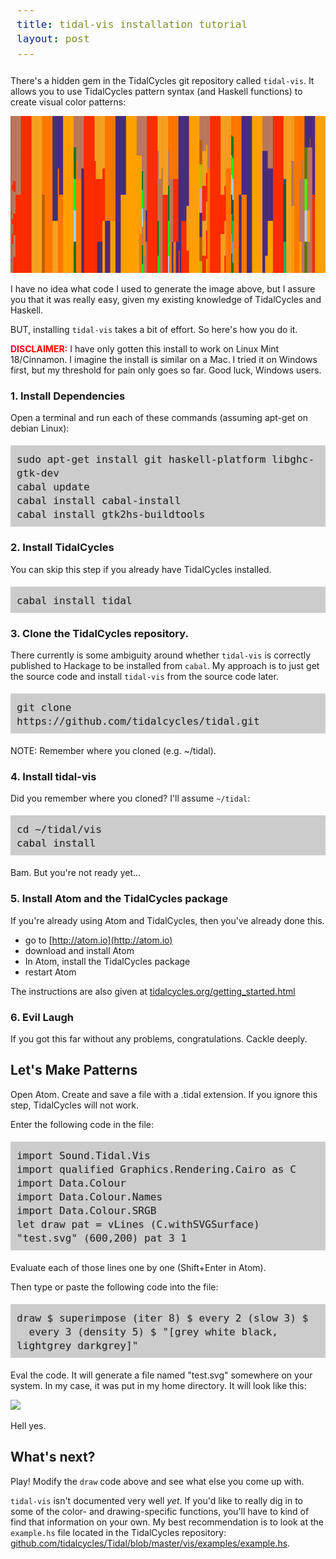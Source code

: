 ```yaml
---
title: tidal-vis installation tutorial
layout: post
---
```


<style>
pre{ font-size: 19px;
background-color: #ccc;
padding: 10px;}
</style>

There's a hidden gem in the TidalCycles git repository called `tidal-vis`. It
allows you to use TidalCycles pattern syntax (and Haskell functions) to create
visual color patterns:

<img src="/images/2016/tidal-vis-01.png" />

I have no idea what code I used to generate the image above, but I assure you
that it was really easy, given my existing knowledge of TidalCycles and Haskell.

BUT, installing `tidal-vis` takes a bit of effort. So here's how you do it.

<strong><span style="color: red;">DISCLAIMER:</span></strong> I have only gotten
this install to work on Linux Mint 18/Cinnamon. I imagine the install is similar
on a Mac. I tried it on Windows first, but my threshold for pain only goes so
far. Good luck, Windows users.

### 1. Install Dependencies
Open a terminal and run each of these commands (assuming apt-get on
debian Linux):

```
sudo apt-get install git haskell-platform libghc-gtk-dev
cabal update
cabal install cabal-install
cabal install gtk2hs-buildtools
```

### 2. Install TidalCycles
You can skip this step if you already have TidalCycles installed.

```
cabal install tidal
```

### 3. Clone the TidalCycles repository.

There currently is some ambiguity around whether `tidal-vis` is correctly
published to Hackage to be installed from `cabal`. My approach is to
just get the source code and install `tidal-vis` from the source code later.

```
git clone https://github.com/tidalcycles/tidal.git
```

NOTE: Remember where you cloned (e.g. ~/tidal).

### 4. Install tidal-vis

Did you remember where you cloned? I'll assume `~/tidal`:

```
cd ~/tidal/vis
cabal install
```

Bam. But you're not ready yet...

### 5. Install Atom and the TidalCycles package

If you're already using Atom and TidalCycles, then you've already done this.

- go to [http://atom.io](http://atom.io)
- download and install Atom
- In Atom, install the TidalCycles package
- restart Atom

The instructions are also given at
[tidalcycles.org/getting_started.html](http://tidalcycles.org/getting_started.html#installation)

### 6. Evil Laugh

If you got this far without any problems, congratulations. Cackle deeply.

## Let's Make Patterns

Open Atom. Create and save a file with a .tidal extension. If you ignore this
step, TidalCycles will not work.

Enter the following code in the file:

```
import Sound.Tidal.Vis
import qualified Graphics.Rendering.Cairo as C
import Data.Colour
import Data.Colour.Names
import Data.Colour.SRGB
let draw pat = vLines (C.withSVGSurface) "test.svg" (600,200) pat 3 1
```

Evaluate each of those lines one by one (Shift+Enter in Atom).

Then type or paste the following code into the file:

```
draw $ superimpose (iter 8) $ every 2 (slow 3) $
  every 3 (density 5) $ "[grey white black, lightgrey darkgrey]"
```

Eval the code. It will generate a file named "test.svg" somewhere on your
system. In my case, it was put in my home directory. It will look like this:

<img src="http://i.imgur.com/tKQ3DJd.png" />

Hell yes.

## What's next?

Play! Modify the `draw` code above and see what else you come up with.

`tidal-vis` isn't documented very well _yet_. If you'd like to really dig in
to some of the color- and drawing-specific functions, you'll have to kind of
find that information on your own. My best recommendation is to look at
the `example.hs` file located in the TidalCycles repository:
[github.com/tidalcycles/Tidal/blob/master/vis/examples/example.hs](https://github.com/tidalcycles/Tidal/blob/master/vis/examples/example.hs).
